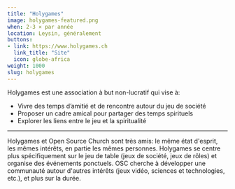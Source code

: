 ```yaml
---
title: "Holygames"
image: holygames-featured.png
when: 2-3 × par année
location: Leysin, généralement
buttons:
- link: https://www.holygames.ch
  link_title: "Site"
  icon: globe-africa
weight: 1000
slug: holygames
---
```


Holygames est une association à but non-lucratif qui vise à:

- Vivre des temps d’amitié et de rencontre autour du jeu de société
- Proposer un cadre amical pour partager des temps spirituels
- Explorer les liens entre le jeu et la spiritualité

-----

Holygames et Open Source Church sont très amis: le même état d'esprit, les mêmes intérêts, en partie les mêmes personnes. Holygames se centre plus spécifiquement sur le jeu de table (jeux de société, jeux de rôles) et organise des événements ponctuels. OSC cherche à développer une communauté autour d'autres intérêts (jeux vidéo, sciences et technologies, etc.), et plus sur la durée.